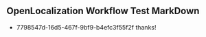 ## OpenLocalization Workflow Test MarkDown
* 7798547d-16d5-467f-9bf9-b4efc3f55f2f thanks!

<!--HONumber=Aug16_HO5-->


